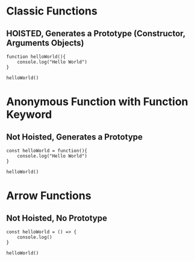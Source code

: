 # Classic Functions
## HOISTED, Generates a Prototype (Constructor, Arguments Objects)

```
function helloWorld(){
    console.log("Hello World")
}

helloWorld()
```

# Anonymous Function with Function Keyword
## Not Hoisted, Generates a Prototype

```
const helloWorld = function(){
    console.log("Hello World")
}

helloWorld()
```


# Arrow Functions
## Not Hoisted, No Prototype

```
const helloWorld = () => {
    console.log()
}

helloWorld()
```
